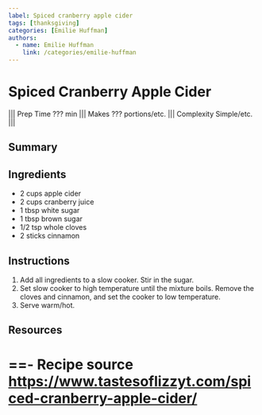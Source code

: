 ```yaml
---
label: Spiced cranberry apple cider
tags: [thanksgiving]
categories: [Emilie Huffman]
authors:
  - name: Emilie Huffman
    link: /categories/emilie-huffman
---
```


# Spiced Cranberry Apple Cider
<!--- ![](/static/banners/???.webp) --->

||| Prep Time
??? min
||| Makes
??? portions/etc.
||| Complexity
Simple/etc.
|||

## Summary

## Ingredients
- 2 cups apple cider
- 2 cups cranberry juice
- 1 tbsp white sugar
- 1 tbsp brown sugar
- 1/2 tsp whole cloves
- 2 sticks cinnamon

## Instructions
1. Add all ingredients to a slow cooker. Stir in the sugar.
2. Set slow cooker to high temperature until the mixture boils. Remove the cloves and cinnamon, and set the cooker to low temperature.
3. Serve warm/hot.

## Resources
==- Recipe source
https://www.tastesoflizzyt.com/spiced-cranberry-apple-cider/
===
